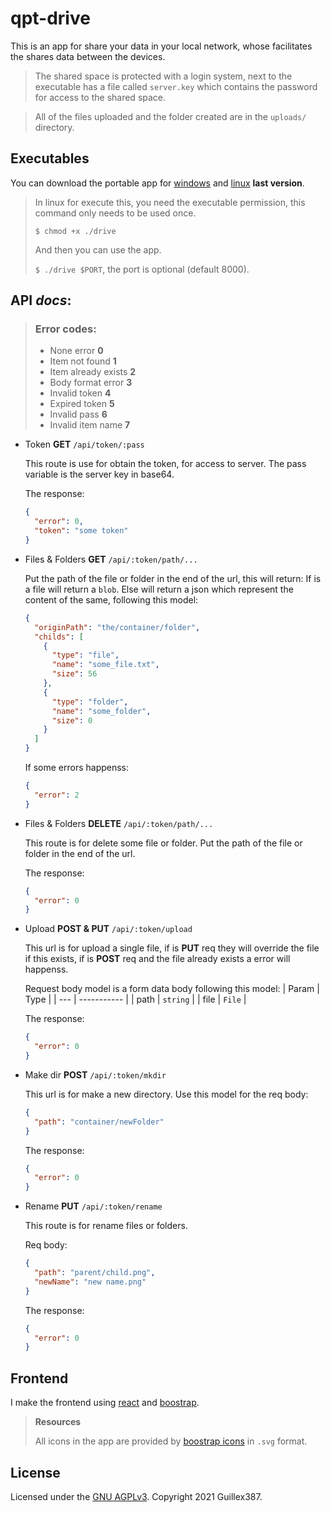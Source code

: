 # qpt-drive

This is an app for share your data in your local network, whose facilitates the shares data between the devices.

> The shared space is protected with a login system, next to the executable has a file called `server.key` which contains the password for access to the shared space.

> All of the files uploaded and the folder created are in the `uploads/` directory.

## Executables

You can download the portable app for [windows](https://github.com/Guillex387/qpt-drive/releases/download/v1.0.0/qpt-drive-win32-x64-v1.0.0.zip) and [linux](https://github.com/Guillex387/qpt-drive/releases/download/v1.0.0/qpt-drive-linux-x64-v1.0.0.zip) **last version**.

> In linux for execute this, you need the executable permission, this command only needs to be used once.
>
> `$ chmod +x ./drive`
>
> And then you can use the app.
>
> `$ ./drive $PORT`, the port is optional (default 8000).

## API *docs*:

> ### Error codes:
> - None error **0**
> - Item not found **1**
> - Item already exists **2**
> - Body format error **3**
> - Invalid token **4**
> - Expired token **5**
> - Invalid pass **6**
> - Invalid item name **7**

- Token **GET** `/api/token/:pass`

    This route is use for obtain the token, for access to server. The pass variable is the server key in base64.
    
    The response:
    ```json
    {
      "error": 0,
      "token": "some token"
    }
    ```

- Files & Folders **GET** `/api/:token/path/...`

    Put the path of the file or folder in the end of the url, this will return:
    If is a file will return a `blob`.
    Else will return a json which represent the content of the same, following this model:
    ```json
    {
      "originPath": "the/container/folder",
      "childs": [
        {
          "type": "file",
          "name": "some_file.txt",
          "size": 56
        },
        {
          "type": "folder",
          "name": "some_folder",
          "size": 0
        }
      ]
    }
    ```
    If some errors happenss:
    ```json
    {
      "error": 2
    }
    ```

- Files & Folders **DELETE** `/api/:token/path/...`

    This route is for delete some file or folder. Put the path of the file or folder in the end of the url.

    The response:
    ```json
    {
      "error": 0
    }
    ```

- Upload **POST & PUT** `/api/:token/upload`

    This url is for upload a single file, if is **PUT** req they will override the file if this exists, if is **POST** req and the file already exists a error will happenss.

    Request body model is a form data body following this model:
    | Param | Type |
    | --- | ----------- |
    | path | `string` |
    | file | `File` |

    The response:
    ```json
    {
      "error": 0
    }
    ```

- Make dir **POST** `/api/:token/mkdir`

    This url is for make a new directory.
    Use this model for the req body:
    ```json
    {
      "path": "container/newFolder"
    }
    ```
    The response:
    ```json
    {
      "error": 0
    }
    ```

- Rename **PUT** `/api/:token/rename`

    This route is for rename files or folders.

    Req body:
    ```json
    {
      "path": "parent/child.png",
      "newName": "new name.png"
    }
    ```
    The response:
    ```json
    {
      "error": 0
    }
    ```

## Frontend

I make the frontend using [react](https://reactjs.org) and [boostrap](https://getbootstrap.com).

> **Resources**
>
> All icons in the app are provided by [boostrap icons](https://icons.getbootstrap.com) in `.svg` format.


## License

Licensed under the [GNU AGPLv3](https://github.com/Guillex387/qpt-drive/blob/master/LICENSE). Copyright 2021 Guillex387.